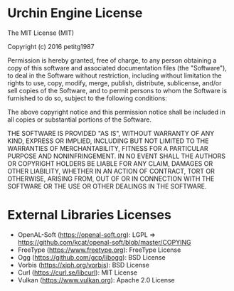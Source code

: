 # Urchin Engine License
The MIT License (MIT)

Copyright (c) 2016 petitg1987

Permission is hereby granted, free of charge, to any person obtaining a copy
of this software and associated documentation files (the "Software"), to deal
in the Software without restriction, including without limitation the rights
to use, copy, modify, merge, publish, distribute, sublicense, and/or sell
copies of the Software, and to permit persons to whom the Software is
furnished to do so, subject to the following conditions:

The above copyright notice and this permission notice shall be included in all
copies or substantial portions of the Software.

THE SOFTWARE IS PROVIDED "AS IS", WITHOUT WARRANTY OF ANY KIND, EXPRESS OR
IMPLIED, INCLUDING BUT NOT LIMITED TO THE WARRANTIES OF MERCHANTABILITY,
FITNESS FOR A PARTICULAR PURPOSE AND NONINFRINGEMENT. IN NO EVENT SHALL THE
AUTHORS OR COPYRIGHT HOLDERS BE LIABLE FOR ANY CLAIM, DAMAGES OR OTHER
LIABILITY, WHETHER IN AN ACTION OF CONTRACT, TORT OR OTHERWISE, ARISING FROM,
OUT OF OR IN CONNECTION WITH THE SOFTWARE OR THE USE OR OTHER DEALINGS IN THE
SOFTWARE.

# External Libraries Licenses
- OpenAL-Soft (https://openal-soft.org): LGPL => https://github.com/kcat/openal-soft/blob/master/COPYING
- FreeType (https://www.freetype.org): FreeType License
- Ogg (https://github.com/gcp/libogg): BSD License
- Vorbis (https://xiph.org/vorbis): BSD License
- Curl (https://curl.se/libcurl): MIT License
- Vulkan (https://www.vulkan.org): Apache 2.0 License